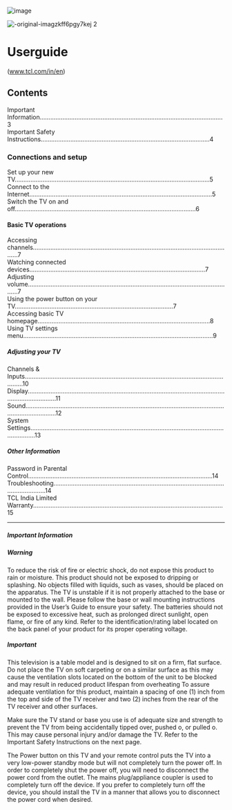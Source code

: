 ![image](https://github.com/JaydeepJoshi1/Task/assets/108059842/11609ffc-dc15-4075-a741-3fb5887611b9) 

![-original-imagzkff6pgy7kej 2](https://github.com/JaydeepJoshi1/Task/assets/108059842/a36a7603-4e6d-42aa-9c60-6c87df6f44ba)
# Userguide 
(www.tcl.com/in/en) 
## Contents
Important Information.........................................................................................................3                                
Important Safety Instructions.................................................................................................4
### Connections and setup
Set up your new TV................................................................................................................5         
Connect to the Internet.........................................................................................................5   
Switch the TV on and off........................................................................................................6         
#### Basic TV operations
Accessing channels....................................................................................................................7   
Watching connected devices.....................................................................................................7    
Adjusting volume.......................................................................................................................7    
Using the power button on your TV...........................................................................................7     
Accessing basic TV homepage...................................................................................................8     
Using TV settings menu.............................................................................................................9     
##### Adjusting your TV
Channels & Inputs...........................................................................................................................10                        
Display.............................................................................................................................................11                     
Sound..............................................................................................................................................12      
System Settings...............................................................................................................................13          
##### Other Information
Password in Parental Control..........................................................................................................14   
Troubleshooting........................................................................................................................14   
TCL India Limited Warranty.............................................................................................................15   
________________________________________________________________________________________________________________________________________
##### Important Information
##### Warning
To reduce the risk of fire or electric shock, do not expose this product to rain or moisture. This product should not be exposed to dripping or splashing. No objects filled with liquids, such as vases, should be placed on the apparatus.
The TV is unstable if it is not properly attached to the base or mounted to the wall. Please follow the base or wall mounting instructions provided in the User’s Guide to ensure your safety. The batteries should not be exposed to excessive heat, such as prolonged direct sunlight, open flame, or fire of any kind. Refer to the identification/rating label located on the back panel of your product for its proper operating voltage. 
##### Important
This television is a table model and is designed to sit on a firm, flat surface. Do not place the TV on soft carpeting or on a similar surface as this may cause the ventilation slots located on the bottom of the unit to be blocked and may result in reduced product lifespan from overheating To assure adequate ventilation for this product, maintain a spacing of one (1) inch from the top and side of the TV receiver and two (2) inches from the rear of the TV receiver and other surfaces.

Make sure the TV stand or base you use is of adequate size and strength to prevent the TV from being accidentally tipped over, pushed o, or pulled o. This may cause personal injury and/or damage the TV. Refer to the Important Safety Instructions on the next page.

The Power button	on this TV and your remote control puts the TV into a very low-power standby mode but will not completely turn the power off. In order to completely shut the power off, you will need to disconnect the power cord from the outlet. The mains plug/appliance coupler is used to completely turn off the device. If you prefer to completely turn off the device, you should install the TV in a manner that allows you to disconnect the power cord when desired.




